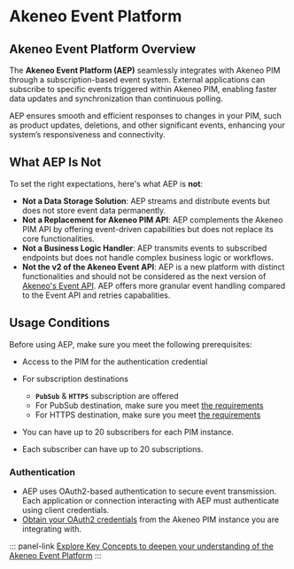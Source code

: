 # Akeneo Event Platform

## Akeneo Event Platform Overview

The **Akeneo Event Platform (AEP)** seamlessly integrates with Akeneo PIM through a subscription-based event system. External applications can subscribe to specific events triggered within Akeneo PIM, enabling faster data updates and synchronization than continuous polling.

AEP ensures smooth and efficient responses to changes in your PIM, such as product updates, deletions, and other significant events, enhancing your system’s responsiveness and connectivity.

## What AEP Is Not

To set the right expectations, here's what AEP is **not**:

- **Not a Data Storage Solution**: AEP streams and distribute events but does not store event data permanently.
- **Not a Replacement for Akeneo PIM API**: AEP complements the Akeneo PIM API by offering event-driven capabilities but does not replace its core functionalities.
- **Not a Business Logic Handler**: AEP transmits events to subscribed endpoints but does not handle complex business logic or workflows.
- **Not the v2 of the Akeneo Event API**: AEP is a new platform with distinct functionalities and should not be considered as the next version of [Akeneo's Event API](https://api.akeneo.com/events-documentation/overview.html). AEP offers more granular event handling compared to the Event API and retries capabalities.

## Usage Conditions

Before using AEP, make sure you meet the following prerequisites:

- Access to the PIM for the authentication credential
- For subscription destinations
  - **`PubSub`** & **`HTTPS`** subscription are offered
  - For PubSub destination, make sure you meet [the requirements](/akeneo-event-platform/concepts.html#pub-sub-subscription)
  - For HTTPS destination, make sure you meet [the requirements](/akeneo-event-platform/concepts.html#https-subscription)

- You can have up to 20 subscribers for each PIM instance.
- Each subscriber can have up to 20 subscriptions.

### Authentication

- AEP uses OAuth2-based authentication to secure event transmission. Each application or connection interacting with AEP must authenticate using client credentials.
- [Obtain your OAuth2 credentials](/akeneo-event-platform/getting-started.html) from the Akeneo PIM instance you are integrating with.

::: panel-link [Explore Key Concepts to deepen your understanding of the Akeneo Event Platform](/akeneo-event-platform/concepts.html)
:::
